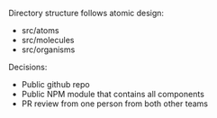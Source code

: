 Directory structure follows atomic design:
- src/atoms
- src/molecules
- src/organisms

Decisions:
- Public github repo
- Public NPM module that contains all components
- PR review from one person from both other teams
